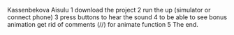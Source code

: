 Kassenbekova Aisulu
1 download the project 
2 run the up (simulator or connect phone)
3 press buttons to hear the sound
4 to be able to see bonus animation get rid of comments (//) for animate function
5 The end.
